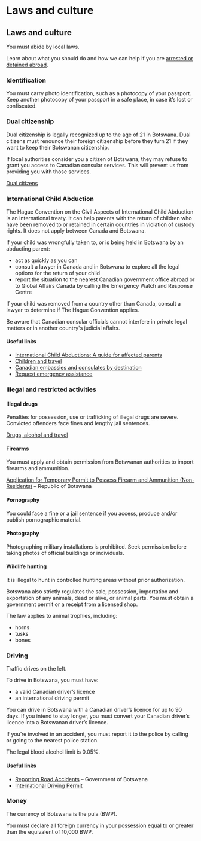 # Laws and culture

## Laws and culture

You must abide by local laws.

Learn about what you should do and how we can help if you are [arrested or detained abroad](http://travel.gc.ca/assistance/emergency-info/arrest-detention).

### Identification

You must carry photo identification, such as a photocopy of your passport. Keep another photocopy of your passport in a safe place, in case it’s lost or confiscated.

### Dual citizenship

Dual citizenship is legally recognized up to the age of 21 in Botswana. Dual citizens must renounce their foreign citizenship before they turn 21 if they want to keep their Botswanan citizenship.

If local authorities consider you a citizen of Botswana, they may refuse to grant you access to Canadian consular services. This will prevent us from providing you with those services.

[Dual citizens](https://travel.gc.ca/travelling/documents/dual-citizenship)

### International Child Abduction

The Hague Convention on the Civil Aspects of International Child Abduction is an international treaty. It can help parents with the return of children who have been removed to or retained in certain countries in violation of custody rights. It does not apply between Canada and Botswana.

If your child was wrongfully taken to, or is being held in Botswana by an abducting parent:

* act as quickly as you can
* consult a lawyer in Canada and in Botswana to explore all the legal options for the return of your child
* report the situation to the nearest Canadian government office abroad or to Global Affairs Canada by calling the Emergency Watch and Response Centre

If your child was removed from a country other than Canada, consult a lawyer to determine if The Hague Convention applies.

Be aware that Canadian consular officials cannot interfere in private legal matters or in another country's judicial affairs.

#### Useful links

* [International Child Abductions: A guide for affected parents](https://travel.gc.ca/travelling/publications/international-child-abductions)
* [Children and travel](https://travel.gc.ca/travelling/children)
* [Canadian embassies and consulates by destination](https://travel.gc.ca/assistance/embassies-consulates)
* [Request emergency assistance](https://travel.gc.ca/assistance/emergency-assistance)

### Illegal and restricted activities

#### Illegal drugs

Penalties for possession, use or trafficking of illegal drugs are severe. Convicted offenders face fines and lengthy jail sentences.

[Drugs, alcohol and travel](https://travel.gc.ca/travelling/health-safety/drugs)

#### Firearms

You must apply and obtain permission from Botswanan authorities to import firearms and ammunition.

[Application for Temporary Permit to Possess Firearm and Ammunition (Non-Residents)](https://www.gov.bw/public-safety/application-temporary-permit-possess-firearm-and-ammunition-non-residents) – Republic of Botswana

#### Pornography

You could face a fine or a jail sentence if you access, produce and/or publish pornographic material.

#### Photography

Photographing military installations is prohibited. Seek permission before taking photos of official buildings or individuals.

#### Wildlife hunting

It is illegal to hunt in controlled hunting areas without prior authorization.

Botswana also strictly regulates the sale, possession, importation and exportation of any animals, dead or alive, or animal parts. You must obtain a government permit or a receipt from a licensed shop.

The law applies to animal trophies, including:

* horns
* tusks
* bones

### Driving

Traffic drives on the left.

To drive in Botswana, you must have:

* a valid Canadian driver’s licence
* an international driving permit

You can drive in Botswana with a Canadian driver’s licence for up to 90 days. If you intend to stay longer, you must convert your Canadian driver’s licence into a Botswanan driver’s licence.

If you’re involved in an accident, you must report it to the police by calling or going to the nearest police station.

The legal blood alcohol limit is 0.05%.

#### Useful links

* [Reporting Road Accidents](https://www.gov.bw/policing/reporting-road-accidents) – Government of Botswana
* [International Driving Permit](https://travel.gc.ca/travelling/documents/international-driving-permit)

### Money

The currency of Botswana is the pula (BWP).

You must declare all foreign currency in your possession equal to or greater than the equivalent of 10,000 BWP.
